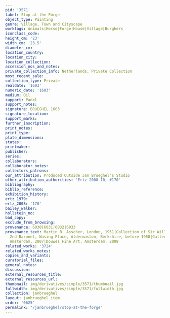 ```yaml
---
pid: '3571'
label: Stop at the Forge
object_type: Painting
genre: Village, Town and Cityscape
worktags: Animals|Horse|Forge|House|Village|Burghers
iconclass_code:
height_cm: '23'
width_cm: '23.5'
diameter_cm:
location_country:
location_city:
location_collection:
accession_nos_and_notes:
private_collection_info: Netherlands, Private Collection
most_recent_sale:
collection_type: Private
realdate: '1603'
numeric_date: '1603'
medium: Oil
support: Panel
support_notes:
signature: BRUEGHEL 1603
signature_location:
support_marks:
further_inscription:
print_notes:
print_type:
plate_dimensions:
states:
printmaker:
publisher:
series:
collaborators:
collaborator_notes:
collectors_patrons:
our_attribution: Produced Outside Jan Brueghel's Studio
other_attribution_authorities: 'Ertz 2008-10, #170'
bibliography:
biblio_reference:
exhibition_history:
ertz_1979:
ertz_2008: '170'
bailey_walker:
hollstein_no:
bad_copy:
exclude_from_browsing:
provenance: 6030|6031|6032|6033
provenance_text: Martin B. Asscher, London, 1951|Collection of Sir William M. Mount,
  2nd Baronet, Wasing Place, Aldermaston, Berkshire, before 1958|Gallery de Boer,
  Amsterdam, 2007|Douwes Fine Art, Amsterdam, 2008
related_works: '3724'
related_works_notes:
copies_and_variants:
curatorial_files:
general_notes:
discussion:
external_resources_title:
external_resources_url:
thumbnail: img/derivatives/simple/3571/thumbnail.jpg
fullwidth: img/derivatives/simple/3571/fullwidth.jpg
collection: janbrueghel
layout: janbrueghel_item
order: '0625'
permalink: "/janbrueghel/stop-at-the-forge"
---
```

